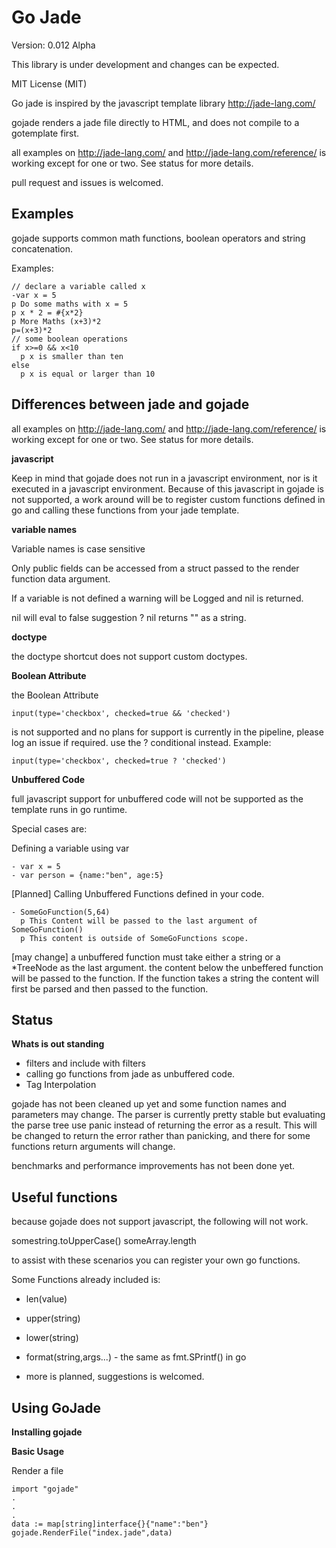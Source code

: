 # Go Jade

Version: 0.012 Alpha

This library is under development and changes can be expected.

MIT License (MIT)

Go jade is inspired by the javascript template library http://jade-lang.com/

gojade renders a jade file directly to HTML, and does not compile to a gotemplate first. 

all examples on http://jade-lang.com/ and http://jade-lang.com/reference/ is working except for one or two. See status for more details.

pull request and issues is welcomed.

## Examples

gojade supports common math functions, boolean operators and string concatenation.

Examples:
```jade
// declare a variable called x
-var x = 5
p Do some maths with x = 5
p x * 2 = #{x*2}
p More Maths (x+3)*2
p=(x+3)*2
// some boolean operations
if x>=0 && x<10
  p x is smaller than ten
else 
  p x is equal or larger than 10
```

## Differences between jade and gojade

all examples on http://jade-lang.com/ and http://jade-lang.com/reference/ is working except for one or two. See status for more details.

**javascript**

Keep in mind that gojade does not run in a javascript environment, nor is it executed in a javascript
environment. Because of this javascript in gojade is not supported, a work around will be to register custom functions defined in go and calling these functions from your jade template.

**variable names**

Variable names is case sensitive

Only public fields can be accessed from a struct passed to the render function data argument.

If a variable is not defined a warning will be Logged and nil is returned.

nil will eval to false
suggestion ? nil returns "" as a string.

**doctype**

the doctype shortcut does not support custom doctypes.

**Boolean Attribute**

the Boolean Attribute

    input(type='checkbox', checked=true && 'checked')

is not supported and no plans for support is currently in the pipeline, please log an issue if required.
use the ? conditional instead. Example:

    input(type='checkbox', checked=true ? 'checked')

**Unbuffered Code**

full javascript support for unbuffered code will not be supported as the template runs in go runtime.

Special cases are:

Defining a variable using var

```jade
- var x = 5
- var person = {name:"ben", age:5}
```

[Planned] Calling Unbuffered Functions defined in your code.

```jade
- SomeGoFunction(5,64)
  p This Content will be passed to the last argument of SomeGoFunction()
  p This content is outside of SomeGoFunctions scope.
```

[may change] a unbuffered function must take either a string or a *TreeNode as the last argument. the content below the unbeffered function will be passed to the function. If the function takes a string the content will first be parsed and then passed to the function.

## Status

**Whats is out standing**

- filters and include with filters
- calling go functions from jade as unbuffered code.
- Tag Interpolation

gojade has not been cleaned up yet and some function names and parameters may change. The parser is currently pretty stable but evaluating the parse tree use panic instead of returning the error as a result. This will be changed to return the error rather than panicking, and there for some functions return arguments will change.

benchmarks and performance improvements has not been done yet.


## Useful functions

because gojade does not support javascript, the following will not work.

somestring.toUpperCase()
someArray.length

to assist with these scenarios you can register your own go functions.

Some Functions already included is:

* len(value)

* upper(string)

* lower(string)

* format(string,args...) - the same as fmt.SPrintf() in go

* more is planned, suggestions is welcomed.

## Using GoJade

**Installing gojade**


**Basic Usage**

Render a file

```golang
import "gojade"
.
.
.
data := map[string]interface{}{"name":"ben"}
gojade.RenderFile("index.jade",data)
```
